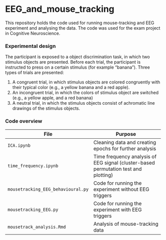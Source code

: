 # EEG_and_mouse_tracking
This repository holds the code used for running mouse-tracking and EEG experiment and analysing the data. The code was used for the exam project in Cognitive Neuroscience. 


### Experimental design
The participant is exposed to a object discrimination task, in which two stimulus objects are presented. Before each trial, the participant is instructed to press on a certain stimulus (for example “banana”). Three types of trials are presented:
1. A congruent trial, in which stimulus objects are colored congruently with their typical color (e.g., a yellow banana and a red apple). 
2. An incongruent trial, in which the colors of stimulus object are switched (e.g., a yellow apple, and a red banana)
3. A neutral trial, in which the stimulus objects consist of achromatic line drawings of the stimulus objects. 


### Code overview
| File                               | Purpose                                                           |
| ---------------------------------- | ------------------------------------------------------------------|
| `ICA.ipynb`                        | Cleaning data and creating epochs for further analysis            |
| `time_frequency.ipynb` | Time frequency analysis of EEG signal (cluster-based permutation test and plotting)|
| `mousetracking_EEG_behavioural.py` | Code for running the experiment without EEG triggers              |
| `mousetracking_EEG.py`             | Code for running the experiment with EEG triggers                 |
| `mousetrack_analysis.Rmd`          | Analysis of mouse-tracking data                                   |
